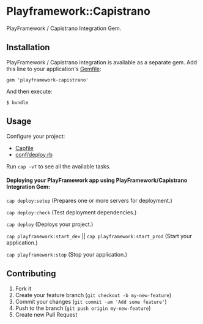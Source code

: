 # Playframework::Capistrano

PlayFramework / Capistrano Integration Gem.

## Installation

PlayFramework / Capistrano integration is available as a separate gem. Add this line to your application's [Gemfile](https://github.com/tomasmuller/playframework-neo4j-template/blob/master/Gemfile):

    gem 'playframework-capistrano'

And then execute:

    $ bundle

## Usage

Configure your project:
- [Capfile](https://github.com/tomasmuller/playframework-neo4j-template/blob/master/Capfile) 
- [conf/deploy.rb](https://github.com/tomasmuller/playframework-neo4j-template/blob/master/conf/deploy.rb)

Run `cap -vT` to see all the available tasks.

#### Deploying your PlayFramework app using PlayFramework/Capistrano Integration Gem:

`cap deploy:setup` (Prepares one or more servers for deployment.)

`cap deploy:check` (Test deployment dependencies.)

`cap deploy` (Deploys your project.)

`cap playframework:start_dev` || `cap playframework:start_prod` (Start your application.)

`cap playframework:stop`  (Stop your application.)

## Contributing

1. Fork it
2. Create your feature branch (`git checkout -b my-new-feature`)
3. Commit your changes (`git commit -am 'Add some feature'`)
4. Push to the branch (`git push origin my-new-feature`)
5. Create new Pull Request
